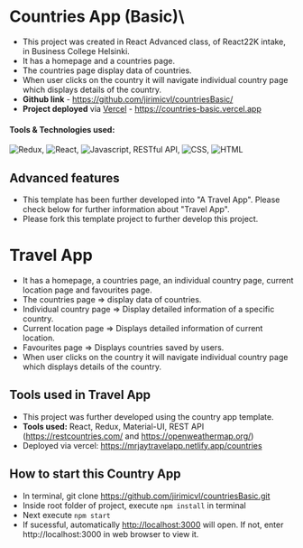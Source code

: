 # Countries App (Basic)\
- This project was created in React Advanced class, of React22K intake, in Business College Helsinki.
- It has a homepage and a countries page.
- The countries page display data of countries.
- When user clicks on the country it will navigate individual country page which displays details of the country.
- **Github link** - https://github.com/jirimicvl/countriesBasic/
- **Project deployed** via <a href="https://countries-basic.vercel.app">Vercel</a> - https://countries-basic.vercel.app

#### **Tools & Technologies** used:
![Redux](https://img.shields.io/badge/Redux-593D88?style=flat-square&logo=redux&logoColor=white), ![React](https://img.shields.io/badge/React-20232A?style=flat-square&logo=react&logoColor=61DAFB), ![Javascript](https://img.shields.io/badge/JavaScript-F7DF1E?style=flat-square&logo=javascript&logoColor=black), RESTful API, ![CSS](https://img.shields.io/badge/CSS-239120?&style=flat-square&logo=css3&logoColor=white"), ![HTML](https://img.shields.io/badge/-HTML5-E34F26?style=flat-square&logo=html5&logoColor=white)

## Advanced features
- This template has been further developed into "A Travel App". Please check below for further information about "Travel App".
- Please fork this template project to further develop this project.

# Travel App
- It has a homepage, a countries page, an individual country page, current location page and favourites page.
- The countries page => display data of countries.
- Individual country page => Display detailed information of a specific country.
- Current location page => Displays detailed information of current location.
- Favourites page => Displays countries saved by users.
- When user clicks on the country it will navigate individual country page which displays details of the country.

## Tools used in Travel App
- This project was further developed using the country app template.
- **Tools used:** React, Redux, Material-UI, REST API (<a href="https://restcountries.com/">https://restcountries.com/ </a> and
        <a href="https://openweathermap.org/">https://openweathermap.org/</a>)
- Deployed via vercel: https://mrjaytravelapp.netlify.app/countries 

## How to start this Country App
- In terminal, git clone https://github.com/jirimicvl/countriesBasic.git
- Inside root folder of project, execute `npm install` in terminal
- Next execute `npm start`
- If sucessful, automatically [http://localhost:3000](http://localhost:3000) will open. If not, enter http://localhost:3000 in web browser to view it.
